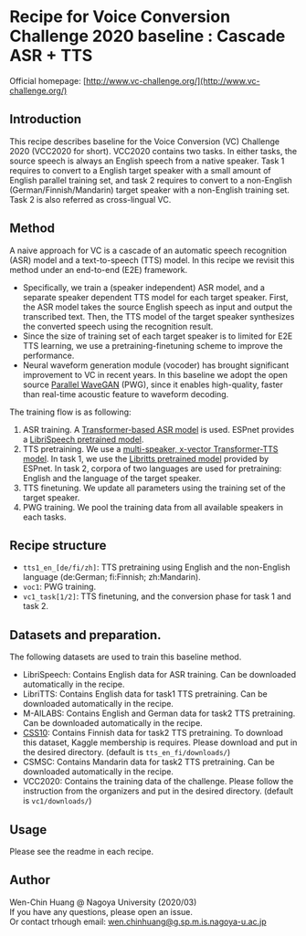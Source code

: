 # Recipe for Voice Conversion Challenge 2020 baseline : Cascade ASR + TTS

Official homepage: [http://www.vc-challenge.org/](http://www.vc-challenge.org/)

## Introduction

This recipe describes baseline for the Voice Conversion (VC) Challenge 2020 (VCC2020 for short). VCC2020 contains two tasks. In either tasks, the source speech is always an English speech from a native speaker. Task 1 requires to convert to a English target speaker with a small amount of English parallel training set, and task 2 requires to convert to a non-English (German/Finnish/Mandarin) target speaker with a non-English training set. Task 2 is also referred as cross-lingual VC.

## Method

A naive approach for VC is a cascade of an automatic speech recognition (ASR) model and a text-to-speech (TTS) model. In this recipe we revisit this method under an end-to-end (E2E) framework.

- Specifically, we train a (speaker independent) ASR model, and a separate speaker dependent TTS model for each target speaker. First, the ASR model takes the source English speech as input and output the transcribed text. Then, the TTS model of the target speaker synthesizes the converted speech using the recognition result.
- Since the size of training set of each target speaker is to limited for E2E TTS learning, we use a pretraining-finetuning scheme to improve the performance.
- Neural waveform generation module (vocoder) has brought significant improvement to VC in recent years. In this baseline we adopt the open source [Parallel WaveGAN](https://github.com/kan-bayashi/ParallelWaveGAN) (PWG), since it enables high-quality, faster than real-time acoustic feature to waveform decoding.

The training flow is as following:

1. ASR training. A [Transformer-based ASR model](https://github.com/espnet/espnet/tree/master/egs/librispeech/asr1) is used. ESPnet provides a [LibriSpeech pretrained model](https://github.com/espnet/espnet/blob/master/egs/librispeech/asr1/RESULTS.md#pytorch-large-transformer-with-specaug-4-gpus--large-lstm-lm).
2. TTS pretraining. We use a [multi-speaker, x-vector Transformer-TTS model](https://github.com/espnet/espnet/tree/master/egs/libritts/tts1). In task 1, we use the [Libritts pretrained model](https://github.com/espnet/espnet/blob/master/egs/libritts/tts1/RESULTS.md#v050-first-multi-speaker-transformer-1024-pt-window--256-pt-shift--x-vector-with-add-integration--fast-gl-64-iters) provided by ESPnet. In task 2, corpora of two languages are used for pretraining: English and the language of the target speaker.
3. TTS finetuning. We update all parameters using the training set of the target speaker.
4. PWG training. We pool the training data from all available speakers in each tasks.

## Recipe structure

- `tts1_en_[de/fi/zh]`: TTS pretraining using English and the non-English language (de:German; fi:Finnish; zh:Mandarin).
- `voc1`: PWG training.
- `vc1_task[1/2]`: TTS finetuning, and the conversion phase for task 1 and task 2.

## Datasets and preparation.

The following datasets are used to train this baseline method.

- LibriSpeech: Contains English data for ASR training. Can be downloaded automatically in the recipe.
- LibriTTS: Contains English data for task1 TTS pretraining. Can be downloaded automatically in the recipe.
- M-AILABS: Contains English and German data for task2 TTS pretraining. Can be downloaded automatically in the recipe.
- [CSS10](https://www.kaggle.com/bryanpark/finnish-single-speaker-speech-dataset): Contains Finnish data for task2 TTS pretraining. To download this dataset, Kaggle membership is requires. Please download and put in the desired directory. (default is `tts_en_fi/downloads/`)
- CSMSC: Contains Mandarin data for task2 TTS pretraining. Can be downloaded automatically in the recipe.
- VCC2020: Contains the training data of the challenge. Please follow the instruction from the organizers and put in the desired directory. (default is `vc1/downloads/`)

## Usage

Please see the readme in each recipe.

## Author

Wen-Chin Huang @ Nagoya University (2020/03)  
If you have any questions, please open an issue.  
Or contact trhough email: wen.chinhuang@g.sp.m.is.nagoya-u.ac.jp

